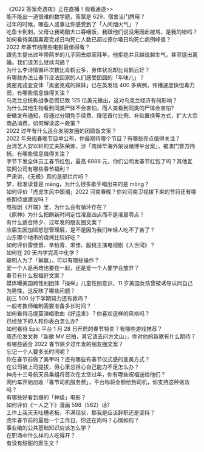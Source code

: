 《2022 答案奇遇夜》正在直播！观看通道>>  
能不能出一道很难的数学题，答案是 629，宿舍当门牌用？  
过年的时候，哪些人或事让你感受到了「人间烟火气」？  
吃鱼卡到刺，父母让我喝醋大口吞咽饭，我跟他们说没用因此被骂，是我的错吗？  
如何看待美国奥密克戎日均死亡人数已超过德尔塔日均死亡病例峰值？  
2022 年春节档哪些电影最值得看？  
跟先生提出过年带两岁的儿子回去娘家拜年，他拒绝并且越说越生气，甚至提出离婚。我们该怎么继续沟通？  
为什么李诗情循环次数比肖鹤云多，身体状况却比肖鹤云好？  
有哪些办法让春节没法回家的人们感受团圆的「年味儿」？  
奥密克戎亚变体「奥密克戎的妹妹」已在英发现 400 多病例，传播速度快但毒力弱，有哪些信息值得关注？  
乌克兰总统称战争恐慌已致 125 亿美元撤出，这对乌克兰经济有何影响？  
为什么其他生物看到同类尸体不会害怕，而人类看到同类的尸体会害怕?  
安徽发布通知，将通过分期免手续费、降低首付比例、补贴置换等方式，扩大大宗商品消费，如何解读这一政策？  
2022 过年有什么适合发朋友圈的团圆饭文案？  
2022 年央视春晚节目单公布，你最期待哪个节目？有哪些亮点值得关注？  
台湾艺人安以轩的丈夫陈荣炼，涉「周焯华海外架设赌博平台案」，被澳门警方拘捕，有哪些信息值得关注？  
字节下发全体员工春节红包，最高 6888 元，你们公司发春节红包了吗？其他互联网公司有哪些春节福利？  
严肃讲，《无极》真的是部烂片吗？  
梦，标准读音是 mèng，为什么很多歌手唱出来的是 mòng？  
如何评价「虎虎生风中国潮」2022 河南春晚？你对河南卫视接下来的节目还有哪些期待或建议吗？  
电视剧《开端》里，为什么会有循环存在？  
《原神》为什么把刷新时间定位凌晨四点而不是凌晨零点？  
有什么适合除夕、过年发的朋友圈文案？  
应届生因加班怒怼管理层，是不是因为我们年轻人吃不了苦了？  
山东哪个地市的烧烤比较好吃？  
如何评价雷佳音、辛柏青、宋佳、殷桃主演电视剧《人世间》？  
如何在 20 天内学完高中化学？  
聪明人为了「躺赢」，可以有哪些操作？  
爱一个人是再难也要在一起，还是爱一个人要学会放弃？  
春节有什么祝福好文案？  
媒体曝美国跨性别团体「操纵」儿童性别意识，11 岁美国女孩曾被诱导认同自己为男性，这反映了哪些问题？  
初三 500 分下学期努力还有救吗？  
一般考教师编制需要准备多长时间？  
如何看待冯提莫演唱歌曲《好运来》？你喜欢这样的风格吗？  
已经放下的人和你表白怎么办?  
如何看待 Epic 平台 1 月 28 日开启的春节特卖？有哪些游戏推荐？  
周杰伦发文称「新歌 MV 已拍，其它请去问方文山」，你对他的新歌有什么期待？  
有哪些适合 2022 春节除夕过年发的朋友圈文案？  
忘记一个人要多长时间呢？  
你在春节前做了美甲吗？还有哪些有春节仪式感的变美方式？  
在公司被上司提拔，但心里总担心自己能力不足怎么办？  
神舟十三号航天员乘组将首次在太空过年，你有哪些祝福送给他们？  
网约车开始加收「春节司机服务费」，平台称将全额给到司机，你支持这种做法吗？  
有哪些好看到爆的「神级」电影？  
如何评价《一人之下》漫画 598（562）话?  
工作上我天天吐槽老板，不满现状，那我是应该辞职还是坚持？  
虎年春节前的最后一个工作日，你还在岗吗？心情如何？  
事业编的公共基础知识应该怎么学？  
在职场中什么样的人吃得开？  
有没有甜甜的医生文？  
